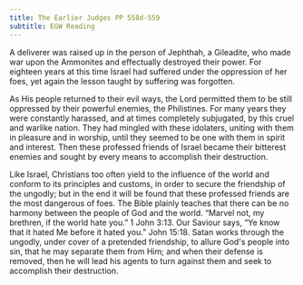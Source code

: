 ```yaml
---
title: The Earlier Judges PP 558d-559
subtitle: EGW Reading
---
```


A deliverer was raised up in the person of Jephthah, a Gileadite, who made war upon the Ammonites and effectually destroyed their power. For eighteen years at this time Israel had suffered under the oppression of her foes, yet again the lesson taught by suffering was forgotten.

As His people returned to their evil ways, the Lord permitted them to be still oppressed by their powerful enemies, the Philistines. For many years they were constantly harassed, and at times completely subjugated, by this cruel and warlike nation. They had mingled with these idolaters, uniting with them in pleasure and in worship, until they seemed to be one with them in spirit and interest. Then these professed friends of Israel became their bitterest enemies and sought by every means to accomplish their destruction.

Like Israel, Christians too often yield to the influence of the world and conform to its principles and customs, in order to secure the friendship of the ungodly; but in the end it will be found that these professed friends are the most dangerous of foes. The Bible plainly teaches that there can be no harmony between the people of God and the world. “Marvel not, my brethren, if the world hate you.” 1 John 3:13. Our Saviour says, “Ye know that it hated Me before it hated you.” John 15:18. Satan works through the ungodly, under cover of a pretended friendship, to allure God's people into sin, that he may separate them from Him; and when their defense is removed, then he will lead his agents to turn against them and seek to accomplish their destruction.